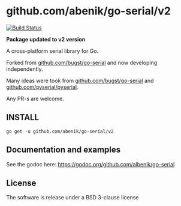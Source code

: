 # github.com/abenik/go-serial/v2

[![Build Status](https://travis-ci.org/albenik/go-serial.svg?branch=v2)](https://travis-ci.org/albenik/go-serial)

**Package updated to v2 version**

A cross-platform serial library for Go.

Forked from [github.com/bugst/go-serial](https://github.com/bugst/go-serial) and now developing independently.

Many ideas were took from [github.com/bugst/go-serial](https://github.com/bugst/go-serial) and [github.com/pyserial/pyserial](https://github.com/pyserial/pyserial).

Any PR-s are welcome.

## INSTALL

```
go get -u github.com/abenik/go-serial/v2
```

## Documentation and examples

See the godoc here: https://godoc.org/github.com/albenik/go-serial

## License

The software is release under a BSD 3-clause license
